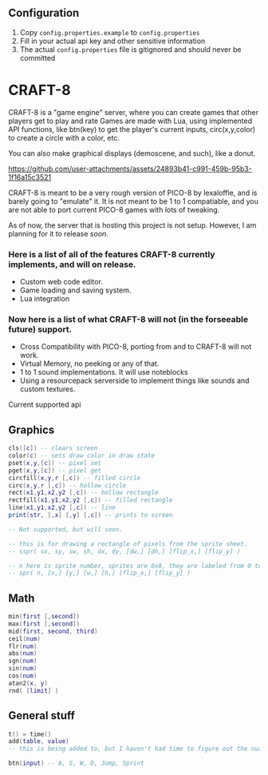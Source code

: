 ## Configuration
1. Copy `config.properties.example` to `config.properties`
2. Fill in your actual api key and other sensitive information
3. The actual `config.properties` file is gitignored and should never be committed
# CRAFT-8

CRAFT-8 is a "game engine" server, where you can create games that other players get to play and rate
Games are made with Lua, using implemented API functions, like btn(key) to get the player's current inputs, circ(x,y,color) to create a circle with a color, etc.

You can also make graphical displays (demoscene, and such), like a donut.

https://github.com/user-attachments/assets/24893b41-c991-459b-95b3-1f16a15c3521

CRAFT-8 is meant to be a very rough version of PICO-8 by lexaloffle, and is barely going to "emulate" it. It is not meant to be 1 to 1 compatiable, and you are not able to port current PICO-8 games with lots of tweaking.

As of now, the server that is hosting this project is not setup. However, I am planning for it to release *soon*.

### Here is a list of all of the features CRAFT-8 currently implements, and will on release.

- Custom web code editor.
- Game loading and saving system.
- Lua integration

### Now here is a list of what CRAFT-8 will not (in the forseeable future) support.

- Cross Compatibility with PICO-8, porting from and to CRAFT-8 will not work.
- Virtual Memory, no peeking or any of that.
- 1 to 1 sound implementations. It will use noteblocks
- Using a resourcepack serverside to implement things like sounds and custom textures.


Current supported api
## Graphics
```lua
cls([c]) -- clears screen 
color(c) -- sets draw color in draw state
pset(x,y,[c]) -- pixel set
pget(x,y,[c]) -- pixel get
circfill(x,y,r [,c]) -- filled circle
circ(x,y,r [,c]) -- hollow circle
rect(x1,y1,x2,y2 [,c]) -- hollow rectangle
rectfill(x1,y1,x2,y2 [,c]) -- filled rectangle
line(x1,y1,x2,y2 [,c]) -- line
print(str, [,x] [,y] [,c]) -- prints to screen

-- Not supported, but will soon.

-- this is for drawing a rectangle of pixels from the sprite sheet.
-- sspr( sx, sy, sw, sh, dx, dy, [dw,] [dh,] [flip_x,] [flip_y] )

-- n here is sprite number, sprites are 8x8, they are labeled from 0 to n in the sprite sheet
-- spr( n, [x,] [y,] [w,] [h,] [flip_x,] [flip_y] )
```
## Math
```lua
min(first [,second])
max(first [,second])
mid(first, second, third)
ceil(num)
flr(num)
abs(num)
sgn(num)
sin(num)
cos(num)
atan2(x, y)
rnd( [limit] )
```
## General stuff
```lua
t() = time()
add(table, value)
-- this is being added to, but I haven't had time to figure out the nuances.

btn(input) -- A, S, W, D, Jump, Sprint
```
